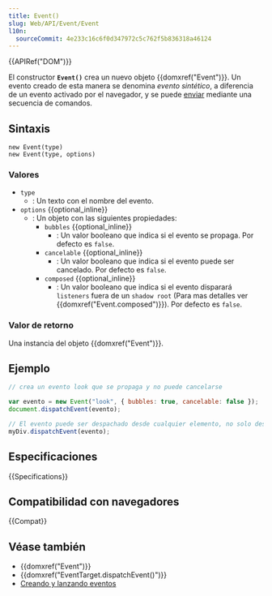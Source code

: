```yaml
---
title: Event()
slug: Web/API/Event/Event
l10n:
  sourceCommit: 4e233c16c6f0d347972c5c762f5b836318a46124
---
```


{{APIRef("DOM")}}

El constructor **`Event()`** crea un nuevo objeto {{domxref("Event")}}. Un evento creado de esta manera se denomina _evento sintético_, a diferencia de un evento activado por el navegador, y se puede [enviar](/es/docs/Web/Events/Creating_and_Triggering_Events) mediante una secuencia de comandos.

## Sintaxis

```js-nolint
new Event(type)
new Event(type, options)
```

### Valores

- `type`
  - : Un texto con el nombre del evento.
- `options` {{optional_inline}}
  - : Un objeto con las siguientes propiedades:
    - `bubbles` {{optional_inline}}
      - : Un valor booleano que indica si el evento se propaga. Por defecto es `false`.
    - `cancelable` {{optional_inline}}
      - : Un valor booleano que indica si el evento puede ser cancelado. Por defecto es `false`.
    - `composed` {{optional_inline}}
      - : Un valor booleano que indica si el evento disparará `listeners` fuera de un `shadow root` (Para mas detalles ver {{domxref("Event.composed")}}).
        Por defecto es `false`.

### Valor de retorno

Una instancia del objeto {{domxref("Event")}}.

## Ejemplo

```js
// crea un evento look que se propaga y no puede cancelarse

var evento = new Event("look", { bubbles: true, cancelable: false });
document.dispatchEvent(evento);

// El evento puede ser despachado desde cualquier elemento, no solo desde el `document`.
myDiv.dispatchEvent(evento);
```

## Especificaciones

{{Specifications}}

## Compatibilidad con navegadores

{{Compat}}

## Véase también

- {{domxref("Event")}}
- {{domxref("EventTarget.dispatchEvent()")}}
- [Creando y lanzando eventos](/es/docs/Web/Events/Creating_and_triggering_events)
